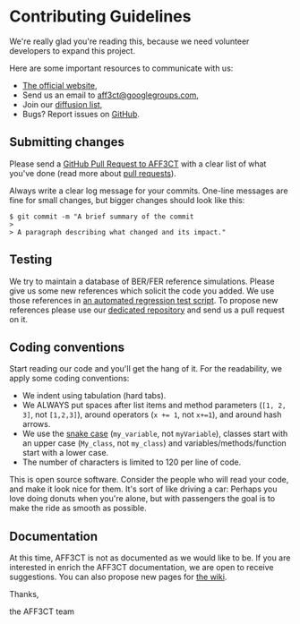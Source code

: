 # Contributing Guidelines

We're really glad you're reading this, because we need volunteer developers to expand this project.

Here are some important resources to communicate with us:

  * [The official website](http://aff3ct.github.io/),
  * Send us an email to [aff3ct@googlegroups.com](mailto:aff3ct@googlegroups.com),
  * Join our [diffusion list](https://groups.google.com/d/forum/aff3ct),
  * Bugs? Report issues on [GitHub](https://github.com/aff3ct/aff3ct/issues).

## Submitting changes

Please send a [GitHub Pull Request to AFF3CT](https://github.com/aff3ct/aff3ct/pull/new/master) with a clear list of what you've done (read more about [pull requests](https://help.github.com/articles/about-pull-requests/)).

Always write a clear log message for your commits. One-line messages are fine for small changes, but bigger changes should look like this:

    $ git commit -m "A brief summary of the commit
    >
    > A paragraph describing what changed and its impact."

## Testing

We try to maintain a database of BER/FER reference simulations. Please give us some new references which solicit the code you added.
We use those references in [an automated regression test script](https://github.com/aff3ct/aff3ct/blob/master/ci/test-regression.py).
To propose new references please use our [dedicated repository](https://github.com/aff3ct/error_rate_references) and send us a pull request on it.

## Coding conventions

Start reading our code and you'll get the hang of it.
For the readability, we apply some coding conventions:

  * We indent using tabulation (hard tabs).
  * We ALWAYS put spaces after list items and method parameters (`[1, 2, 3]`, not `[1,2,3]`), around operators (`x += 1`, not `x+=1`), and around hash arrows.
  * We use the [snake case](https://en.wikipedia.org/wiki/Snake_case) (`my_variable`, not `myVariable`), classes start with an upper case (`My_class`, not `my_class`) and variables/methods/function start with a lower case.
  * The number of characters is limited to 120 per line of code.

This is open source software. Consider the people who will read your code, and make it look nice for them.
It's sort of like driving a car: Perhaps you love doing donuts when you're alone, but with passengers the goal is to make the ride as smooth as possible.

## Documentation

At this time, AFF3CT is not as documented as we would like to be. If you are interested in enrich the AFF3CT documentation, we are open to receive suggestions.
You can also propose new pages for [the wiki](https://github.com/aff3ct/aff3ct/wiki).

Thanks,

the AFF3CT team